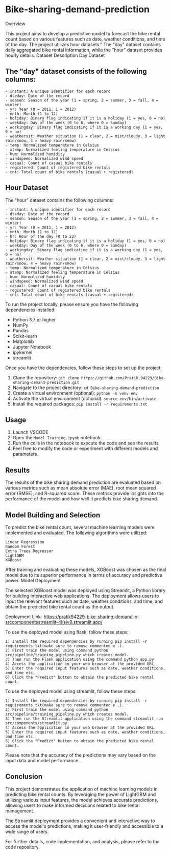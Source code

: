 # Bike-sharing-demand-prediction

Overview

This project aims to develop a predictive model to forecast the bike rental count based on various features such as date, weather conditions, and time of the day. The project utilizes hour datasets." The "day" dataset contains daily aggregated bike rental information, while the "hour" dataset provides hourly details.
Dataset Description
Day Dataset

## The "day" dataset consists of the following columns:

    - instant: A unique identifier for each record
    - dteday: Date of the record
    - season: Season of the year (1 = spring, 2 = summer, 3 = fall, 4 = winter)
    - yr: Year (0 = 2011, 1 = 2012)
    - mnth: Month (1 to 12)
    - holiday: Binary flag indicating if it is a holiday (1 = yes, 0 = no)
    - weekday: Day of the week (0 to 6, where 0 = Sunday)
    - workingday: Binary flag indicating if it is a working day (1 = yes, 0 = no)
    - weathersit: Weather situation (1 = clear, 2 = mist/cloudy, 3 = light rain/snow, 4 = heavy rain/snow)
    - temp: Normalized temperature in Celsius
    - atemp: Normalized feeling temperature in Celsius
    - hum: Normalized humidity
    - windspeed: Normalized wind speed
    - casual: Count of casual bike rentals
    - registered: Count of registered bike rentals
    - cnt: Total count of bike rentals (casual + registered)

## Hour Dataset

The "hour" dataset contains the following columns:

    - instant: A unique identifier for each record
    - dteday: Date of the record
    - season: Season of the year (1 = spring, 2 = summer, 3 = fall, 4 = winter)
    - yr: Year (0 = 2011, 1 = 2012)
    - mnth: Month (1 to 12)
    - hr: Hour of the day (0 to 23)
    - holiday: Binary flag indicating if it is a holiday (1 = yes, 0 = no)
    - weekday: Day of the week (0 to 6, where 0 = Sunday)
    - workingday: Binary flag indicating if it is a working day (1 = yes, 0 = no)
    - weathersit: Weather situation (1 = clear, 2 = mist/cloudy, 3 = light rain/snow, 4 = heavy rain/snow)
    - temp: Normalized temperature in Celsius
    - atemp: Normalized feeling temperature in Celsius
    - hum: Normalized humidity
    - windspeed: Normalized wind speed
    - casual: Count of casual bike rentals
    - registered: Count of registered bike rentals
    - cnt: Total count of bike rentals (casual + registered)
    
To run the project locally, please ensure you have the following dependencies installed:

- Python 3.7 or higher
- NumPy
- Pandas
- Scikit-learn
- Matplotlib
- Jupyter Notebook 
- ipykernel
- streamlit

Once you have the dependencies, follow these steps to set up the project:

1. Clone the repository: `git clone https://github.com/Pratik.94229/Bike-sharing-demand-prediction.git`
2. Navigate to the project directory: `cd Bike-sharing-demand-prediction`
3. Create a virtual environment (optional): `python -m venv env`
4. Activate the virtual environment (optional): `source env/bin/activate`
5. Install the required packages: `pip install -r requirements.txt`

## Usage

1. Launch VSCODE
2. Open the `Model Training.ipynb` notebook.
3. Run the cells in the notebook to execute the code and see the results.
4. Feel free to modify the code or experiment with different models and parameters.

## Results

The results of the bike sharing demand prediction are evaluated based on various metrics such as mean absolute error (MAE), root mean squared error (RMSE), and R-squared score. These metrics provide insights into the performance of the model and how well it predicts bike sharing demand.

## Model Building and Selection

To predict the bike rental count, several machine learning models were implemented and evaluated. The following algorithms were utilized:

    Linear Regression
    Random Forest
    Extra Trees Regressor
    LightGBM
    XGBoost

After training and evaluating these models, XGBoost was chosen as the final model due to its superior performance in terms of accuracy and predictive power.
Model Deployment

The selected XGBoost model was deployed using Streamlit, a Python library for building interactive web applications. The deployment allows users to input the relevant features such as date, weather conditions, and time, and obtain the predicted bike rental count as the output.

Deployment Link- https://pratik94229-bike-sharing-demand-p-srccomponentsstreamlit-4ksiv8.streamlit.app/

To use the deployed model using flask, follow these steps:

    1) Install the required dependencies by running pip install -r requirements.txt(make sure to remove commented e .).
    2) First train the model using command python src/pipeline/training_pipeline.py which creates model. 
    3) Then run the Flask application using the command python app.py
    4) Access the application in your web browser at the provided URL.
    5) Enter the required input features such as date, weather conditions, and time etc.
    6) Click the "Predict" button to obtain the predicted bike rental count.

To use the deployed model using streamlit, follow these steps:

    1) Install the required dependencies by running pip install -r requirements.txt(make sure to remove commented e .).
    2) First train the model using command python src/pipeline/training_pipeline.py which creates model. 
    3) Then run the Streamlit application using the command streamlit run src/components/streamlit.py.
    4) Access the application in your web browser at the provided URL.
    5) Enter the required input features such as date, weather conditions, and time etc.
    6) Click the "Predict" button to obtain the predicted bike rental count.

Please note that the accuracy of the predictions may vary based on the input data and model performance.
## Conclusion

This project demonstrates the application of machine learning models in predicting bike rental counts. By leveraging the power of LightGBM and utilizing various input features, the model achieves accurate predictions, allowing users to make informed decisions related to bike rental management.

The Streamlit deployment provides a convenient and interactive way to access the model's predictions, making it user-friendly and accessible to a wide range of users.

For further details, code implementation, and analysis, please refer to the code repository.
